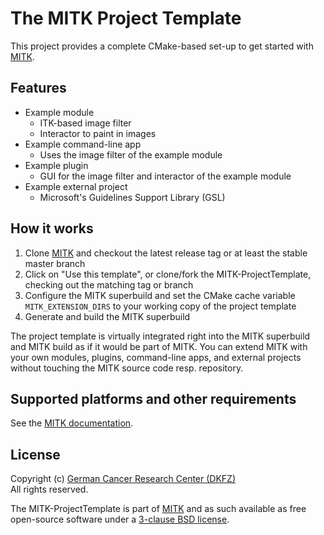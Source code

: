 The MITK Project Template
=========================

This project provides a complete CMake-based set-up to get started with [MITK](https://github.com/MITK/MITK).

Features
--------

- Example module
  - ITK-based image filter
  - Interactor to paint in images
- Example command-line app
  - Uses the image filter of the example module
- Example plugin
  - GUI for the image filter and interactor of the example module
- Example external project
  - Microsoft's Guidelines Support Library (GSL)

How it works
------------

1. Clone [MITK](https://github.com/MITK/MITK) and checkout the latest release tag or at least the stable master branch
2. Click on "Use this template", or clone/fork the MITK-ProjectTemplate, checking out the matching tag or branch
3. Configure the MITK superbuild and set the CMake cache variable `MITK_EXTENSION_DIRS` to your working copy of the project template
4. Generate and build the MITK superbuild

The project template is virtually integrated right into the MITK superbuild and MITK build as if it would be part of MITK. You can extend MITK with your own modules, plugins, command-line apps, and external projects without touching the MITK source code resp. repository.

Supported platforms and other requirements
------------------------------------------

See the [MITK documentation](http://docs.mitk.org/2023.04/).

License
-------

Copyright (c) [German Cancer Research Center (DKFZ)](https://www.dkfz.de)<br>
All rights reserved.

The MITK-ProjectTemplate is part of [MITK](https://github.com/MITK/MITK) and as such available as free open-source software under a [3-clause BSD license](https://github.com/MITK/MITK-ProjectTemplate/blob/master/LICENSE).
